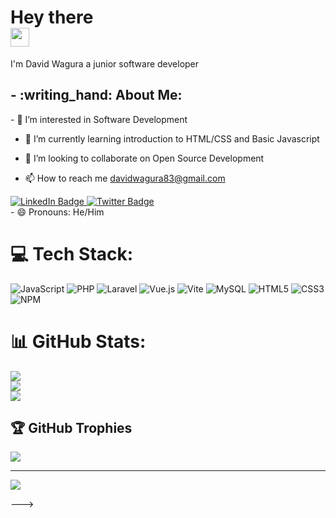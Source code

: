 <h1>
  Hey there <br>
  <img src="https://media.giphy.com/media/hvRJCLFzcasrR4ia7z/giphy.gif" width="30px"/>
</h1>

  <p>I'm David Wagura a junior software developer</p>

<h2>
  - :writing_hand: About Me:
</h2>
- 👀 I’m interested in Software Development <br>

- 🌱 I’m currently learning introduction to HTML/CSS and Basic Javascript<br>

- 💞️ I’m looking to collaborate on Open Source Development<br>

- 📫 How to reach me davidwagura83@gmail.com
<div id="badges">
  <a href="https://www.linkedin.com/in/davidwanjohi/">
    <img src="https://img.shields.io/badge/LinkedIn-blue?style=for-the-badge&logo=linkedin&logoColor=white" alt="LinkedIn Badge"/>
  </a>
  <a href="https://twitter.com/DavyWagura">
    <img src="https://img.shields.io/badge/Twitter-blue?style=for-the-badge&logo=twitter&logoColor=white" alt="Twitter Badge"/>
  </a>
</div>
- 😄 Pronouns: He/Him
 
# 💻 Tech Stack:
![JavaScript](https://img.shields.io/badge/javascript-%23323330.svg?style=for-the-badge&logo=javascript&logoColor=%23F7DF1E) ![PHP](https://img.shields.io/badge/php-%23777BB4.svg?style=for-the-badge&logo=php&logoColor=white) ![Laravel](https://img.shields.io/badge/laravel-%23FF2D20.svg?style=for-the-badge&logo=laravel&logoColor=white) ![Vue.js](https://img.shields.io/badge/vue.js-%2335495e.svg?style=for-the-badge&logo=vuedotjs&logoColor=%234FC08D) ![Vite](https://img.shields.io/badge/vite-%23646CFF.svg?style=for-the-badge&logo=vite&logoColor=white) ![MySQL](https://img.shields.io/badge/mysql-%2300000f.svg?style=for-the-badge&logo=mysql&logoColor=white) ![HTML5](https://img.shields.io/badge/html5-%23E34F26.svg?style=for-the-badge&logo=html5&logoColor=white) ![CSS3](https://img.shields.io/badge/css3-%231572B6.svg?style=for-the-badge&logo=css3&logoColor=white) ![NPM](https://img.shields.io/badge/NPM-%23CB3837.svg?style=for-the-badge&logo=npm&logoColor=white)

# 📊 GitHub Stats:
![](https://github-readme-stats.vercel.app/api?username=davidwagura&theme=dark&hide_border=false&include_all_commits=true&count_private=true)<br/>
![](https://github-readme-streak-stats.herokuapp.com/?user=davidwagura&theme=dark&hide_border=false)<br/>
![](https://github-readme-stats.vercel.app/api/top-langs/?username=davidwagura&theme=dark&hide_border=false&include_all_commits=true&count_private=true&layout=compact)

## 🏆 GitHub Trophies
![](https://github-profile-trophy.vercel.app/?username=davidwagura&theme=radical&no-frame=false&no-bg=true&margin-w=4)

---
[![](https://visitcount.itsvg.in/api?id=davidwagura&icon=0&color=0)](https://visitcount.itsvg.in)

<!-- Proudly created with GPRM ( https://gprm.itsvg.in ) -->

</div>
--->

<!---
davidwagura/davidwagura is a ✨ special ✨ repository because its `README.md` (this file) appears on your GitHub profile.
You can click the Preview link to take a look at your changes.
--->
